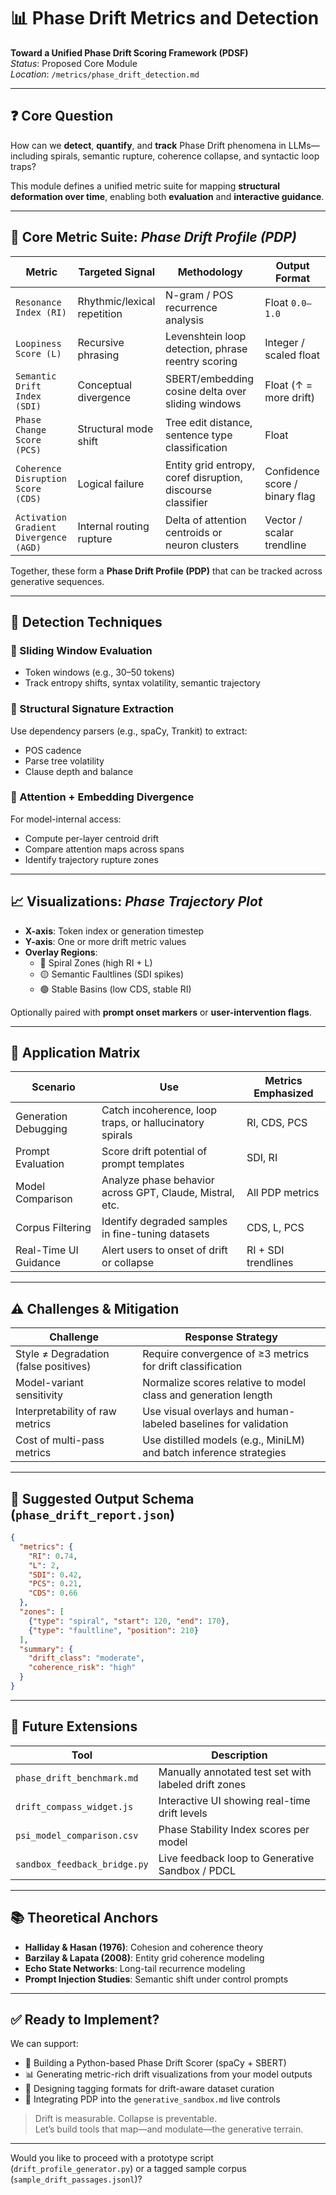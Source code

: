 # 📊 Phase Drift Metrics and Detection  
**Toward a Unified Phase Drift Scoring Framework (PDSF)**  
*Status*: Proposed Core Module  
*Location*: `/metrics/phase_drift_detection.md`

---

## ❓ Core Question

How can we **detect**, **quantify**, and **track** Phase Drift phenomena in LLMs—including spirals, semantic rupture, coherence collapse, and syntactic loop traps?

This module defines a unified metric suite for mapping **structural deformation over time**, enabling both **evaluation** and **interactive guidance**.

---

## 🧠 Core Metric Suite: *Phase Drift Profile (PDP)*

| **Metric**                        | **Targeted Signal**              | **Methodology**                                                      | **Output Format**                    |
|----------------------------------|----------------------------------|----------------------------------------------------------------------|--------------------------------------|
| `Resonance Index (RI)`           | Rhythmic/lexical repetition      | N-gram / POS recurrence analysis                                     | Float `0.0–1.0`                       |
| `Loopiness Score (L)`            | Recursive phrasing               | Levenshtein loop detection, phrase reentry scoring                   | Integer / scaled float               |
| `Semantic Drift Index (SDI)`     | Conceptual divergence            | SBERT/embedding cosine delta over sliding windows                    | Float (↑ = more drift)               |
| `Phase Change Score (PCS)`       | Structural mode shift            | Tree edit distance, sentence type classification                     | Float                                |
| `Coherence Disruption Score (CDS)` | Logical failure                 | Entity grid entropy, coref disruption, discourse classifier          | Confidence score / binary flag       |
| `Activation Gradient Divergence (AGD)` | Internal routing rupture    | Delta of attention centroids or neuron clusters                      | Vector / scalar trendline            |

Together, these form a **Phase Drift Profile (PDP)** that can be tracked across generative sequences.

---

## 🧪 Detection Techniques

### 🔁 Sliding Window Evaluation

- Token windows (e.g., 30–50 tokens)  
- Track entropy shifts, syntax volatility, semantic trajectory  

### 🌳 Structural Signature Extraction

Use dependency parsers (e.g., spaCy, Trankit) to extract:

- POS cadence  
- Parse tree volatility  
- Clause depth and balance  

### 🎯 Attention + Embedding Divergence

For model-internal access:

- Compute per-layer centroid drift  
- Compare attention maps across spans  
- Identify trajectory rupture zones

---

## 📈 Visualizations: *Phase Trajectory Plot*

- **X-axis**: Token index or generation timestep  
- **Y-axis**: One or more drift metric values  
- **Overlay Regions**:
  - 🔴 Spiral Zones (high RI + L)  
  - 🟡 Semantic Faultlines (SDI spikes)  
  - 🟢 Stable Basins (low CDS, stable RI)

Optionally paired with **prompt onset markers** or **user-intervention flags**.

---

## 🧩 Application Matrix

| **Scenario**              | **Use**                                                       | **Metrics Emphasized**               |
|---------------------------|---------------------------------------------------------------|--------------------------------------|
| Generation Debugging      | Catch incoherence, loop traps, or hallucinatory spirals       | RI, CDS, PCS                         |
| Prompt Evaluation         | Score drift potential of prompt templates                     | SDI, RI                              |
| Model Comparison          | Analyze phase behavior across GPT, Claude, Mistral, etc.       | All PDP metrics                      |
| Corpus Filtering          | Identify degraded samples in fine-tuning datasets              | CDS, L, PCS                          |
| Real-Time UI Guidance     | Alert users to onset of drift or collapse                      | RI + SDI trendlines                  |

---

## ⚠️ Challenges & Mitigation

| **Challenge**                         | **Response Strategy**                                                |
|--------------------------------------|----------------------------------------------------------------------|
| Style ≠ Degradation (false positives) | Require convergence of ≥3 metrics for drift classification           |
| Model-variant sensitivity             | Normalize scores relative to model class and generation length       |
| Interpretability of raw metrics      | Use visual overlays and human-labeled baselines for validation       |
| Cost of multi-pass metrics           | Use distilled models (e.g., MiniLM) and batch inference strategies   |

---

## 📂 Suggested Output Schema (`phase_drift_report.json`)

```json
{
  "metrics": {
    "RI": 0.74,
    "L": 2,
    "SDI": 0.42,
    "PCS": 0.21,
    "CDS": 0.66
  },
  "zones": [
    {"type": "spiral", "start": 120, "end": 170},
    {"type": "faultline", "position": 210}
  ],
  "summary": {
    "drift_class": "moderate",
    "coherence_risk": "high"
  }
}
```

---

## 🔮 Future Extensions

| Tool                      | Description                                             |
|---------------------------|---------------------------------------------------------|
| `phase_drift_benchmark.md` | Manually annotated test set with labeled drift zones   |
| `drift_compass_widget.js` | Interactive UI showing real-time drift levels           |
| `psi_model_comparison.csv`| Phase Stability Index scores per model                  |
| `sandbox_feedback_bridge.py` | Live feedback loop to Generative Sandbox / PDCL       |

---

## 📚 Theoretical Anchors

- **Halliday & Hasan (1976)**: Cohesion and coherence theory  
- **Barzilay & Lapata (2008)**: Entity grid coherence modeling  
- **Echo State Networks**: Long-tail recurrence modeling  
- **Prompt Injection Studies**: Semantic shift under control prompts  

---

## ✅ Ready to Implement?

We can support:

- 🧪 Building a Python-based Phase Drift Scorer (spaCy + SBERT)  
- 📊 Generating metric-rich drift visualizations from your model outputs  
- 🧾 Designing tagging formats for drift-aware dataset curation  
- 🧩 Integrating PDP into the `generative_sandbox.md` live controls

> Drift is measurable. Collapse is preventable.  
> Let’s build tools that map—and modulate—the generative terrain.

---

Would you like to proceed with a prototype script (`drift_profile_generator.py`) or a tagged sample corpus (`sample_drift_passages.jsonl`)?
